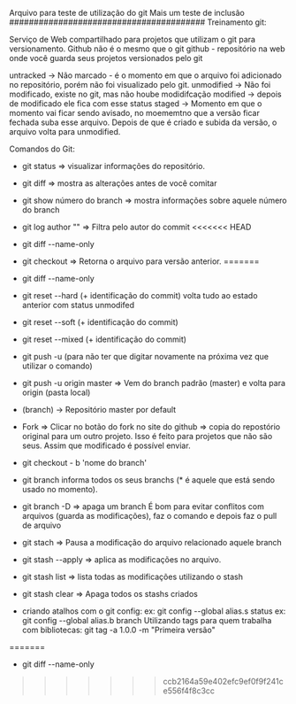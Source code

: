 Arquivo para teste de utilização do git
Mais um teste de inclusão
########################################
Treinamento git:

Serviço de Web compartilhado para projetos que utilizam o git para versionamento.
Github não é o mesmo que o git
github - repositório na web onde você guarda seus projetos versionados pelo git

untracked  -> Não marcado - é o momento em que o arquivo foi adicionado no repositório, porém não foi visualizado pelo git.
unmodified -> Não foi modificado, existe no git, mas não hoube modidifcação
modified -> depois de modificado ele fica com esse status
staged -> Momento em que o momento vai ficar sendo avisado, no moememtno que a versão ficar fechada suba esse arquivo.
Depois de que é criado e subida da versão, o arquivo volta para unmodified.

Comandos do Git:
- git status => visualizar informações do repositório.
- git diff => mostra as alterações antes de você comitar
- git show número do branch => mostra informações sobre aquele número do branch
- git log author "" => Filtra pelo autor do commit
<<<<<<< HEAD

- git diff --name-only
- git checkout => Retorna o arquivo para versão anterior.
=======
- git diff --name-only

- git reset --hard (+ identificação do commit) volta tudo ao estado anterior com status unmodifed
- git reset --soft (+ identificação do commit)
- git reset --mixed (+ identificação do commit)
- git push -u (para não ter que digitar novamente na próxima vez que utilizar o comando)
- git push -u origin master => Vem do branch padrão (master) e volta para origin (pasta local)
- (branch) -> Repositório master por default
- Fork => Clicar no botão do fork no site do github => copia do repostório original para um outro projeto. Isso é feito para projetos que não são seus.
Assim que modificado é possível enviar.
- git checkout - b 'nome do branch'
- git branch informa todos os seus branchs (* é aquele que está sendo usado no momento).
- git branch -D => apaga um branch
É bom para evitar conflitos com arquivos (guarda as modificações), faz o comando e depois faz o pull de arquivo
- git stach => Pausa a modificação do arquivo relacionado aquele branch
- git stash --apply => aplica as modificações no arquivo.
- git stash list => lista todas as modificações utilizando o stash
- git stash clear => Apaga todos os stashs criados
- criando atalhos com o git config:
ex: git config --global alias.s status
ex: git config --global alias.b branch
Utilizando tags para quem trabalha com bibliotecas:
git tag -a 1.0.0 -m "Primeira versão"


=======
- git diff --name-only
>>>>>>> ccb2164a59e402efc9ef0f9f241ce556f4f8c3cc
